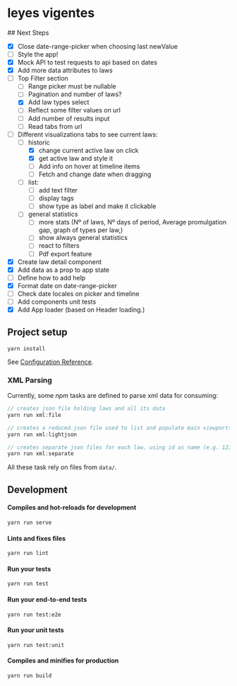 # leyes vigentes

## Next Steps

- [x] Close date-range-picker when choosing last newValue
- [ ] Style the app!
- [x] Mock API to test requests to api based on dates
- [x] Add more data attributes to laws
- [ ] Top Filter section
  - [ ] Range picker must be nullable
  - [ ] Pagination and number of laws?
  - [x] Add law types select
  - [ ] Reflect some filter values on url
  - [ ] Add number of results input
  - [ ] Read tabs from url
- [ ] Different visualizations tabs to see current laws:
  - [ ] historic
    - [x] change current active law on click
    - [x] get active law and style it
    - [ ] Add info on hover at timeline items
    - [ ] Fetch and change date when dragging
  - [ ] list:
    - [ ] add text filter
    - [ ] display tags
    - [ ] show type as label and make it clickable
  - [ ] general statistics
    - [ ] more stats (Nº of laws, Nº days of period, Average promulgation gap, graph of types per law,)
    - [ ] show always general statistics
    - [ ] react to filters
    - [ ] Pdf export feature
- [x] Create law detail component
- [x] Add data as a prop to app state
- [ ] Define how to add help
- [x] Format date on date-range-picker
- [ ] Check date locales on picker and timeline
- [ ] Add components unit tests
- [x] Add App loader (based on Header loading.)

## Project setup

```
yarn install
```

See [Configuration Reference](https://cli.vuejs.org/config/).

### XML Parsing

Currently, some _npm_ tasks are defined to parse xml data for consuming:

```javascript
// creates json file holding laws and all its data
yarn run xml:file

// creates a reduced.json file used to list and populate main viewports
yarn run xml:lightjson

// creates separate json files for each law, using id as name (e.g. 123.json)
yarn run xml:separate
```

All these task rely on files from `data/`.

## Development

#### Compiles and hot-reloads for development

```
yarn run serve
```

#### Lints and fixes files

```
yarn run lint
```

#### Run your tests

```
yarn run test
```

#### Run your end-to-end tests

```
yarn run test:e2e
```

#### Run your unit tests

```
yarn run test:unit
```

#### Compiles and minifies for production

```
yarn run build
```
